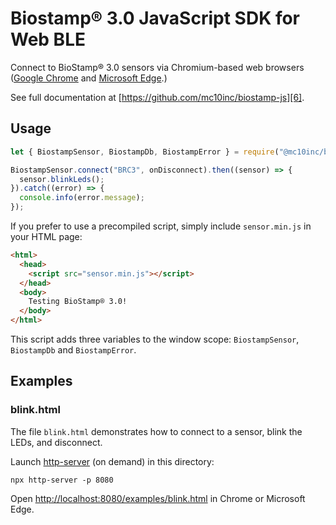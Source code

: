 # Biostamp® 3.0 JavaScript SDK for Web BLE

Connect to BioStamp® 3.0 sensors via Chromium-based web browsers ([Google Chrome][2] and [Microsoft Edge][3].)

See full documentation at [https://github.com/mc10inc/biostamp-js][6].

## Usage

``` javascript
let { BiostampSensor, BiostampDb, BiostampError } = require("@mc10inc/biostamp-js-web");

BiostampSensor.connect("BRC3", onDisconnect).then((sensor) => {
  sensor.blinkLeds();
}).catch((error) => {
  console.info(error.message);
});
```

If you prefer to use a precompiled script, simply include `sensor.min.js` in your HTML page:

``` html
<html>
  <head>
    <script src="sensor.min.js"></script>
  </head>
  <body>
    Testing BioStamp® 3.0!
  </body>
</html>
```

This script adds three variables to the window scope: `BiostampSensor`, `BiostampDb` and `BiostampError`.

## Examples

### blink.html

The file `blink.html` demonstrates how to connect to a sensor, blink the LEDs, and disconnect.

Launch [http-server][1] (on demand) in this directory:

```
npx http-server -p 8080
```

Open [http://localhost:8080/examples/blink.html][5] in Chrome or Microsoft Edge.

[1]: https://www.npmjs.com/package/http-server
[2]: https://www.google.com/chrome/browser/
[3]: https://www.microsoft.com/en-us/edge
[4]: https://developer.mozilla.org/en-US/docs/Learn/Common_questions/set_up_a_local_testing_server
[5]: http://localhost:8080/examples/blink.html
[6]: https://github.com/mc10inc/biostamp-js